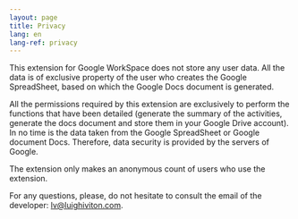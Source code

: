 ```yaml
---
layout: page
title: Privacy
lang: en
lang-ref: privacy
---
```


This extension for Google WorkSpace does not store any user data. All
the data is of exclusive property of the user who creates the 
Google SpreadSheet, based on which the Google Docs document is generated.

All the permissions required by this extension are exclusively to perform
the functions that have been detailed (generate the summary of the activities,
generate the docs document and store them in your Google Drive account). In
no time is the data taken from the Google SpreadSheet or Google document
Docs. Therefore, data security is provided by the servers of
Google.

The extension only makes an anonymous count of users who use the
extension.

For any questions, please, do not hesitate to consult the email of the
developer: <lv@luighiviton.com>.
